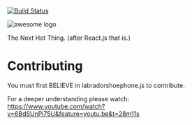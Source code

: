 [![Build Status](https://travis-ci.org/nickhudkins/labradorshoephone.js.svg?branch=master)](https://travis-ci.org/nickhudkins/labradorshoephone.js)

![awesome logo](https://i.imgur.com/oKiEhCK.png)

The Next Hot Thing. (after React.js that is.)

Contributing
===

You must first BELIEVE in labradorshoephone.js to contribute.

For a deeper understanding please watch: https://www.youtube.com/watch?v=6BdSUnPi75U&feature=youtu.be&t=28m11s
